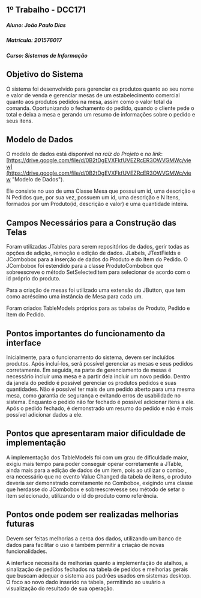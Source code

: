 ## 1º Trabalho - DCC171
##### Aluno: João Paulo Dias
##### Matrícula: 201576017
##### Curso: Sistemas de Informação

## Objetivo do Sistema
O sistema foi desenvolvido para gerenciar os produtos quanto ao seu nome e valor de venda e gerenciar mesas de um estabelecimento comercial quanto aos produtos pedidos na mesa, assim como o valor total da comanda. Oportunizando o fechamento do pedido, quando o cliente pede o total e deixa a mesa e gerando um resumo de informações sobre o pedido e seus itens. 

## Modelo de Dados
O modelo de dados está disponível _na raíz do Projeto_ e _no link_: [https://drive.google.com/file/d/0B2tDgEVXFkfUVEZRcER3OWVGMWc/view](https://drive.google.com/file/d/0B2tDgEVXFkfUVEZRcER3OWVGMWc/view "Modelo de Dados").

Ele consiste no uso de uma Classe Mesa que possui um id, uma descrição e N Pedidos que, por sua vez, possuem um id, uma descrição e N Itens, formados por um Produto(id, descrição e valor) e uma quantidade inteira.

## Campos Necessários para a Construção das Telas
Foram utilizadas JTables para serem repositórios de dados, gerir todas as opções de adição, remoção e edição de dados. JLabels, JTextFields e JCombobox para a inserção de dados do Produto e do Item do Pedido. O JCombobox foi estendido para a classe ProdutoCombobox que sobreescreve o método SetSelectedItem para selecionar de acordo com o id próprio do produto.

 Para a criação de mesas foi utilizado uma extensão do JButton, que tem como acréscimo uma instância de Mesa para cada um. 

Foram criados TableModels próprios para as tabelas de Produto, Pedido e Item do Pedido.

## Pontos importantes do funcionamento da interface
Inicialmente, para o funcionamento do sistema, devem ser incluídos produtos. Após incluí-los, será possível gerenciar as mesas e seus pedidos corretamente. Em seguida, na parte de gerenciamento de mesas é necessário incluir uma mesa e a partir dela incluir um novo pedido. Dentro da janela do pedido é possível gerenciar os produtos pedidos e suas quantidades. Não é possível ter mais de um pedido aberto para uma mesma mesa, como garantia de segurança e evitando erros de usabilidade no sistema. Enquanto o pedido não for fechado é possível adicionar itens a ele. Após o pedido fechado, é demonstrado um resumo do pedido e não é mais possível adicionar dados a ele.
## Pontos que apresentaram maior dificuldade de implementação
A implementação dos TableModels foi com um grau de dificuldade maior, exigiu mais tempo para poder conseguir operar corretamente a JTable, ainda mais para a edição de dados de um item, pois ao utilizar o combo , era necessário que no evento Value Changed da tabela de itens, o produto deveria ser demonstrado corretamente no Combobox, exigindo uma classe que herdasse do JCombobox e sobreescrevesse seu método de setar o item selecionado, utilizando o id do produto como referência.

## Pontos onde podem ser realizadas melhorias futuras

Devem ser feitas melhorias a cerca dos dados, utilizando um banco de dados para facilitar o uso e também permitir a criação de novas funcionalidades.

A interface necessita de melhorias quanto a implementação de atalhos, a sinalização de pedidos fechados na tabela de pedidos e melhorias gerais que buscam adequar o sistema aos padrões usados em sistemas desktop. O foco ao novo dado inserido na tabela, permitindo ao usuário a visualização do resultado de sua operação.
